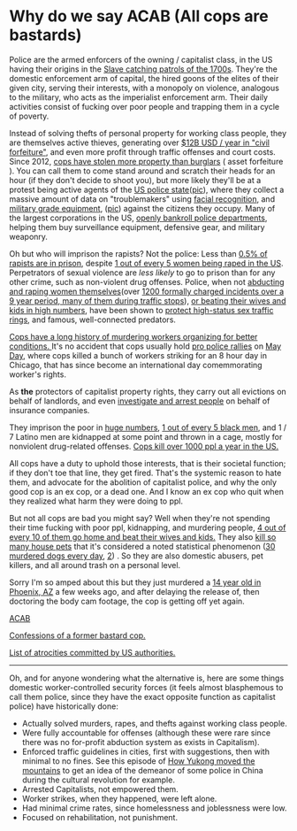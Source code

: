 # Why do we say ACAB (All cops are bastards)

Police are the armed enforcers of the owning / capitalist class, in the US having their origins in the [Slave catching patrols of the 1700s](https://medium.com/s/story/slavery-and-the-origins-of-the-american-police-state-ec318f5ff05b). They're the domestic enforcement arm of capital, the hired goons of the elites of their given city, serving their interests, with a monopoly on violence, analogous to the military, who acts as the imperialist enforcement arm. Their daily activities consist of fucking over poor people and trapping them in a cycle of poverty.

Instead of solving thefts of personal property for working class people, they are themselves active thieves, generating over [$12B USD / year in "civil forfeiture"](https://en.wikipedia.org/wiki/Civil_forfeiture_in_the_United_States), and even more profit through traffic offenses and court costs. Since 2012, [cops have stolen more property than burglars](https://i.redd.it/5rdxigt5ndo31.jpg) ( asset forfeiture ). You can call them to come stand around and scratch their heads for an hour (if they don't decide to shoot you), but more likely they'll be at a protest being active agents of the [US police state](https://github.com/dessalines/essays/blob/master/us_atrocities.md#pervasive)([pic](https://i.imgur.com/KRbulxR.jpg)), where they collect a massive amount of data on "troublemakers" using [facial recognition](https://www.nbcnews.com/news/us-news/how-facial-recognition-became-routine-policing-tool-america-n1004251), and [military grade equipment](https://en.wikipedia.org/wiki/Militarization_of_police), ([pic](https://i.imgur.com/9wj0OG4.jpg)) against the citizens they occupy. Many of the largest corporations in the US, [openly bankroll police departments](https://news.littlesis.org/2020/06/18/corporate-backers-of-the-blue-how-corporations-bankroll-u-s-police-foundations/), helping them buy surveillance equipment, defensive gear, and military weaponry.

Oh but who will imprison the rapists? Not the police: Less than [0.5% of rapists are in prison](https://www.rainn.org/statistics/criminal-justice-system), despite [1 out of every 5 women being raped in the US](https://www.nsvrc.org/about-sexual-assault). Perpetrators of sexual violence are _less likely_ to go to prison than for any other crime, such as non-violent drug offenses. Police, when not [abducting and raping women themselves](https://twitter.com/rontkim/status/1130889246162804737)(over [1200 formally charged incidents over a 9 year period, many of them during traffic stops](https://www.cnn.com/2018/10/19/us/police-sexual-assaults-maryland-scope/index.html)), [or beating their wives and kids in high numbers](https://www.theatlantic.com/national/archive/2014/09/police-officers-who-hit-their-wives-or-girlfriends/380329/), have been shown to [protect high-status sex traffic rings](https://www.theguardian.com/uk-news/2015/feb/26/jimmy-savile-given-free-rein-to-sexually-abuse-60-people-report-finds), and famous, well-connected predators.

[Cops have a long history of murdering workers organizing for better conditions. ](https://github.com/dessalines/essays/blob/master/us_atrocities.md#workers-and-the-poor) It's no accident that cops usually hold [pro police rallies](https://www.voanews.com/europe/may-day-2019-workers-demand-rights-respect) on [May Day](https://en.wikipedia.org/wiki/Haymarket_affair), where cops killed a bunch of workers striking for an 8 hour day in Chicago, that has since become an international day comemmorating worker's rights.

As **the** protectors of capitalist property rights, they carry out all evictions on behalf of landlords, and even [investigate and arrest people](https://www.buzzfeednews.com/article/kendalltaggart/insurance-fraud-erie-state-farm-farmers) on behalf of insurance companies.

They imprison the poor in [huge numbers](https://github.com/dessalines/essays/blob/master/us_atrocities.md#prisoners), [1 out of every 5 black men](https://en.wikipedia.org/wiki/War_on_Drugs), and 1 / 7 Latino men are kidnapped at some point and thrown in a cage, mostly for nonviolent drug-related offenses. [Cops kill over 1000 ppl a year in the US.](https://www.washingtonpost.com/graphics/2019/national/police-shootings-2019/)

All cops have a duty to uphold those interests, that is their societal function; if they don't toe that line, they get fired. That's the systemic reason to hate them, and advocate for the abolition of capitalist police, and why the only good cop is an ex cop, or a dead one. And I know an ex cop who quit when they realized what harm they were doing to ppl.

But not all cops are bad you might say? Well when they're not spending their time fucking with poor ppl, kidnapping, and murdering people, [4 out of every 10 of them go home and beat their wives and kids.](https://www.theatlantic.com/national/archive/2014/09/police-officers-who-hit-their-wives-or-girlfriends/380329/) They also [kill so many house pets](https://qz.com/870601/police-killing-dogs-is-an-epidemic-according-to-the-justice-department/amp/) that it's considered a noted statistical phenomenon ([30 murdered dogs every day](https://www.criminallegalnews.org/news/2018/jun/16/doj-police-shooting-family-dogs-has-become-epidemic/), [2](https://puppycidedb.com/)) . So they are also domestic abusers, pet killers, and all around trash on a personal level.

Sorry I'm so amped about this but they just murdered a [14 year old in Phoenix, AZ](https://www.azcentral.com/story/news/local/tempe/2019/02/15/month-after-officer-killed-teen-antonio-arce-tempe-investigation-continues/2873020002/) a few weeks ago, and after delaying the release of, then doctoring the body cam footage, the cop is getting off yet again.

[ACAB](https://i.imgur.com/LeKwBWt.jpg)

[Confessions of a former bastard cop.](https://medium.com/@OfcrACab/confessions-of-a-former-bastard-cop-bb14d17bc759)

[List of atrocities committed by US authorities.](https://github.com/dessalines/essays/blob/master/us_atrocities.md)

---

Oh, and for anyone wondering what the alternative is, here are some things domestic worker-controlled security forces (it feels almost blasphemous to call them police, since they have the exact opposite function as capitalist police) have historically done:

- Actually solved murders, rapes, and thefts against working class people.
- Were fully accountable for offenses (although these were rare since there was no for-profit abduction system as exists in Capitalism).
- Enforced traffic guidelines in cities, first with suggestions, then with minimal to no fines. See this episode of [How Yukong moved the mountains](https://youtu.be/5m6qbrWTj7Y?t=1456) to get an idea of the demeanor of some police in China during the cultural revolution for example.
- Arrested Capitalists, not empowered them.
- Worker strikes, when they happened, were left alone.
- Had minimal crime rates, since homelessness and joblessness were low.
- Focused on rehabilitation, not punishment.
